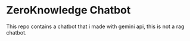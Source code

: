 # ZeroKnowledge Chatbot
This repo contains a chatbot that i made with gemini api, this is not a rag chatbot.
